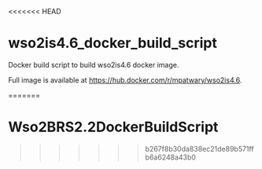 <<<<<<< HEAD
# wso2is4.6_docker_build_script

Docker build script to build wso2is4.6 docker image.

Full image is available at https://hub.docker.com/r/mpatwary/wso2is4.6. 

=======
# Wso2BRS2.2DockerBuildScript
>>>>>>> b267f8b30da838ec21de89b571ffb6a6248a43b0
